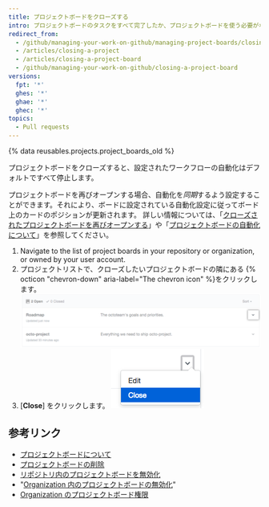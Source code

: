 ```yaml
---
title: プロジェクトボードをクローズする
intro: プロジェクトボードのタスクをすべて完了したか、プロジェクトボードを使う必要がなくなった場合、そのプロジェクトボードをクローズできます。
redirect_from:
  - /github/managing-your-work-on-github/managing-project-boards/closing-a-project-board
  - /articles/closing-a-project
  - /articles/closing-a-project-board
  - /github/managing-your-work-on-github/closing-a-project-board
versions:
  fpt: '*'
  ghes: '*'
  ghae: '*'
  ghec: '*'
topics:
  - Pull requests
---
```


{% data reusables.projects.project_boards_old %}

プロジェクトボードをクローズすると、設定されたワークフローの自動化はデフォルトですべて停止します。

プロジェクトボードを再びオープンする場合、自動化を*同期*するよう設定することができます。それにより、ボードに設定されている自動化設定に従ってボード上のカードのポジションが更新されます。 詳しい情報については、「[クローズされたプロジェクトボードを再びオープンする](/articles/reopening-a-closed-project-board)」や「[プロジェクトボードの自動化について](/articles/about-automation-for-project-boards)」を参照してください。

1. Navigate to the list of project boards in your repository or organization, or owned by your user account.
2. プロジェクトリストで、クローズしたいプロジェクトボードの隣にある {% octicon "chevron-down" aria-label="The chevron icon" %}をクリックします。 ![プロジェクトボードの名前の右にある、V 字型のアイコン](/assets/images/help/projects/project-list-action-chevron.png)
3. [**Close**] をクリックします。 ![プロジェクトボードのドロップダウンメニューにある [Close] アイテム](/assets/images/help/projects/close-project.png)

## 参考リンク

- [プロジェクトボードについて](/articles/about-project-boards)
- [プロジェクトボードの削除](/articles/deleting-a-project-board)
- [リポジトリ内のプロジェクトボードを無効化](/articles/disabling-project-boards-in-a-repository)
- "[Organization 内のプロジェクトボードの無効化](/articles/disabling-project-boards-in-your-organization)"
- [Organization のプロジェクトボード権限](/articles/project-board-permissions-for-an-organization)
